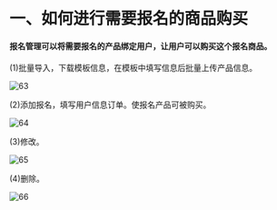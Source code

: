 # 一、如何进行需要报名的商品购买

#### 报名管理可以将需要报名的产品绑定用户，让用户可以购买这个报名商品。

(1)批量导入，下载模板信息，在模板中填写信息后批量上传产品信息。

![63](http://tradeany-test.oss-cn-qingdao.aliyuncs.com/2020/10/13/MjAyMDEwMTMwOTUwMjkxNjM=.png)

(2)添加报名，填写用户信息订单。使报名产品可被购买。

![64](http://tradeany-test.oss-cn-qingdao.aliyuncs.com/2020/10/13/MjAyMDEwMTMwOTUzMzQyMDE=.png)

(3)修改。

![65](http://tradeany-test.oss-cn-qingdao.aliyuncs.com/2020/10/13/MjAyMDEwMTMwOTU1MjYyNjU=.png)

(4)删除。

![66](http://tradeany-test.oss-cn-qingdao.aliyuncs.com/2020/10/13/MjAyMDEwMTMwOTU2MzkyNjY=.png)